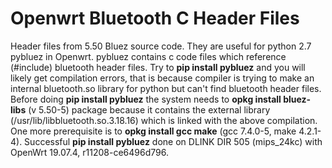 # Openwrt Bluetooth C Header Files

Header files from 5.50 Bluez source code. They are useful for python 2.7 pybluez in Openwrt. pybluez contains c code files which reference (#include) bluetooth header files. Try to __pip install pybluez__ and you will likely get compilation errors, that is because compiler is trying to make an internal bluetooth.so library for python but can't find bluetooth header files. Before doing __pip install pybluez__ the system needs to __opkg install bluez-libs__ (v 5.50-5) package because it contains the external library (/usr/lib/libbluetooth.so.3.18.16) which is linked with the above compilation. One more prerequisite is to __opkg install gcc make__ (gcc 7.4.0-5, make 4.2.1-4). Successful __pip install pybluez__ done on DLINK DIR 505 (mips_24kc) with OpenWrt 19.07.4, r11208-ce6496d796.
